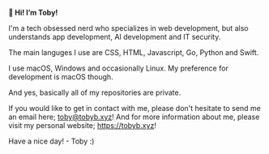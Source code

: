 ******👋 Hi! I’m Toby!******

 I'm a tech obsessed nerd who specializes in web development, but also understands app development, AI development and IT security.

The main languges I use are  CSS, HTML, Javascript, Go, Python and Swift.

I use macOS, Windows and occasionally Linux. My preference for development is macOS though.

And yes, basically all of my repositories are private.

If you would like to get in contact with me, please don't hesitate to send me an email here; toby@tobyb.xyz!
And for more information about me, please visit my personal website; https://tobyb.xyz!

Have a nice day! - Toby :)